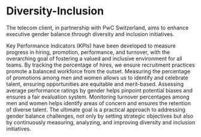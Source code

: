 # Diversity-Inclusion

The telecom client, in partnership with PwC Switzerland, aims to enhance executive gender balance through diversity and inclusion initiatives. 

Key Performance Indicators (KPIs) have been developed to measure progress in hiring, promotion, performance, and turnover, with the overarching goal of fostering a valued and inclusive environment for all teams. By tracking the percentage of hires, we ensure recruitment practices promote a balanced workforce from the outset. Measuring the percentage of promotions among men and women allows us to identify and celebrate talent, ensuring opportunities are equitable and merit-based. Assessing average performance ratings by gender helps pinpoint potential biases and ensures a fair evaluation system. Monitoring turnover percentages among men and women helps identify areas of concern and ensures the retention of diverse talent. The ultimate goal is a practical approach to addressing gender balance challenges, not only by setting strategic objectives but also by continuously measuring, analyzing, and improving diversity and inclusion initiatives.
